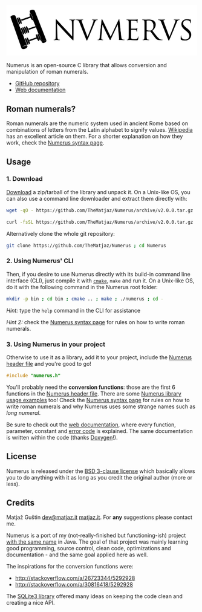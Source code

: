![The awesomnest roman numerals library](design/Numerus_Logo_75dpi.png)


Numerus is an open-source C library that allows conversion and manipulation of 
roman numerals.

- [GitHub repository](https://github.com/TheMatjaz/Numerus/)
- [Web documentation](http://thematjaz.github.io/Numerus/)

Roman numerals?
---------------

Roman numerals are the numeric system used in ancient Rome based on combinations
of letters from the Latin alphabet to signify
values. [Wikipedia](https://en.wikipedia.org/wiki/Roman_numerals) has an
excellent article on them. For a shorter explanation on how they work, check
the [Numerus syntax page](http://thematjaz.github.io/Numerus/md_SYNTAX.html).


Usage
-----
 
### 1. Download
 
[Download](https://github.com/TheMatjaz/Numerus/releases) a zip/tarball of
the library and unpack it. On a Unix-like OS, you can also use a command line
downloader and extract them directly with:

```sh
wget -qO - https://github.com/TheMatjaz/Numerus/archive/v2.0.0.tar.gz | tar -zx ; cd Numerus-*
```

```sh
curl -fsSL https://github.com/TheMatjaz/Numerus/archive/v2.0.0.tar.gz | tar -zx ; cd Numerus-*
```

Alternatively clone the whole git repository:

```sh
git clone https://github.com/TheMatjaz/Numerus ; cd Numerus
```


### 2. Using Numerus' CLI

Then, if you desire to use Numerus directly with its build-in command line
interface (CLI), just compile it with [`cmake`](http://cmake.org/), `make` and
run it. On a Unix-like OS, do it with the following command in the Numerus root
folder:

```sh
mkdir -p bin ; cd bin ; cmake .. ; make ; ./numerus ; cd -
```

_Hint:_ type the `help` command in the CLI for assistance

_Hint 2:_ check the
[Numerus syntax page](http://thematjaz.github.io/Numerus/md_SYNTAX.html) for
rules on how to write roman numerals.


### 3. Using Numerus in your project

Otherwise to use it as a library, add it to your project, include the
[Numerus header file](http://thematjaz.github.io/Numerus/numerus_8h.html) and
you're good to go!

```C
#include "numerus.h"
```

You'll probably need the **conversion functions**: those are the first 6 functions
in the
[Numerus header file](http://thematjaz.github.io/Numerus/numerus_8h.html). There
are some [Numerus library usage examples](http://thematjaz.github.io/Numerus/md_USAGE_EXAMPLES.html)
too! Check the
[Numerus syntax page](http://thematjaz.github.io/Numerus/md_SYNTAX.html) for
rules on how to write roman numerals and why Numerus uses some strange names
such as _long numeral_.

Be sure to check out the
[web documentation](http://thematjaz.github.io/Numerus/), where every function,
parameter, constant and
[error code](http://thematjaz.github.io/Numerus/numerus__error__codes_8h.html)
is explained. The same documentation is written within the code (thanks
[Doxygen](http://www.doxygen.org)!).


License
-------

Numerus is released under the [BSD 3-clause license](LICENSE.md) which
basically allows you to do anything with it as long as you credit the original
author (more or less).


Credits
-------

Matjaž Guštin <dev@matjaz.it> [matjaz.it](http://matjaz.it). For **any**
suggestions please contact me.

Numerus is a port of my (not-really-finished but functioning-ish) project
[with the same name](https://github.com/TheMatjaz/jNumerus) in Java. The goal of
that project was mainly learning good programming, source control, clean code,
optimizations and documentation - and the same goal applied here as well.

The inspirations for the conversion functions were:

 - http://stackoverflow.com/a/26723344/5292928
 - http://stackoverflow.com/a/30816418/5292928
 
The [SQLite3 library](http://sqlite.org/) offered many ideas on keeping the
code clean and creating a nice API. 
